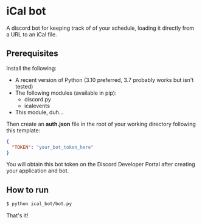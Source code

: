 # iCal bot

A discord bot for keeping track of of your schedule, loading it directly from a URL to an iCal file.

## Prerequisites

Install the following:

- A recent version of Python (3.10 preferred, 3.7 probably works but isn't tested)
- The following modules (available in pip):
  - discord.py
  - icalevents
- This module, duh...

Then create an **auth.json** file in the root of your working directory following this template:

```json
{
  "TOKEN": "your_bot_token_here"
}
```

You will obtain this bot token on the Discord Developer Portal after creating your application and bot.

## How to run

```sh
$ python ical_bot/bot.py
```

That's it!
